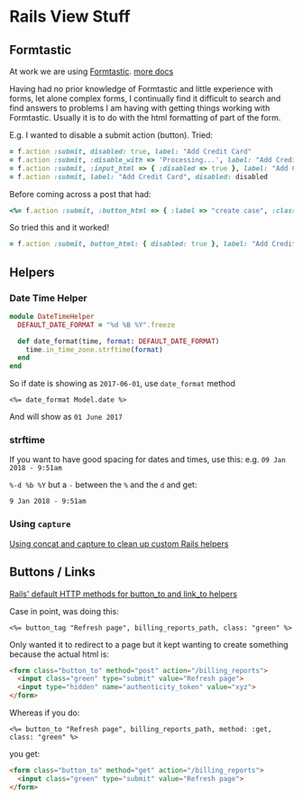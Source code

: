 # Rails View Stuff

## Formtastic
At work we are using [Formtastic](https://github.com/justinfrench/formtastic).
[more docs](http://www.rubydoc.info/github/justinfrench/formtastic)


Having had no prior knowledge of Formtastic and little experience with forms, let alone complex forms, I continually find it difficult to search and find answers to problems I am having with getting things working with Formtastic.
Usually it is to do with the html formatting of part of the form.

E.g. I wanted to disable a submit action (button).
Tried:

```ruby
= f.action :submit, disabled: true, label: "Add Credit Card"
= f.action :submit, :disable_with => 'Processing...', label: "Add Credit Card"
= f.action :submit, :input_html => { :disabled => true }, label: "Add Credit Card"
= f.action :submit, label: "Add Credit Card", disabled: disabled
```
Before coming across a post that had:
```ruby
<%= f.action :submit, :button_html => { :label => "create case", :class => "btn primary", :disable_with => 'Processing...'} % >
```
So tried this and it worked!
```ruby
= f.action :submit, button_html: { disabled: true }, label: "Add Credit Card"
```

## Helpers

### Date Time Helper
```ruby
module DateTimeHelper
  DEFAULT_DATE_FORMAT = "%d %B %Y".freeze

  def date_format(time, format: DEFAULT_DATE_FORMAT)
    time.in_time_zone.strftime(format)
  end
end
```
So if date is showing as `2017-06-01`, use `date_format` method

```erb
<%= date_format Model.date %>
```

And will show as `01 June 2017`

### strftime
If you want to have good spacing for dates and times, use this:
e.g.
`09 Jan 2018 - 9:51am`

`%-d %b %Y` but a `-` between the `%` and the `d` and get:

`9 Jan 2018 - 9:51am`




### Using `capture`
[Using concat and capture to clean up custom Rails helpers](https://thepugautomatic.com/2013/06/helpers/)


## Buttons / Links

[Rails' default HTTP methods for button_to and link_to helpers](https://cardoni.net/rails-button-to-vs-link-to-url-helpers/)

Case in point, was doing this:

`<%= button_tag "Refresh page", billing_reports_path, class: "green" %>`

Only wanted it to redirect to a page but it kept wanting to create something because the actual html is:

```html
<form class="button_to" method="post" action="/billing_reports">
  <input class="green" type="submit" value="Refresh page">
  <input type="hidden" name="authenticity_token" value="xyz">
</form>
```

Whereas if you do:

`<%= button_to "Refresh page", billing_reports_path, method: :get, class: "green" %>`

you get:

```html
<form class="button_to" method="get" action="/billing_reports">
  <input class="green" type="submit" value="Refresh page">
</form>
```


##

